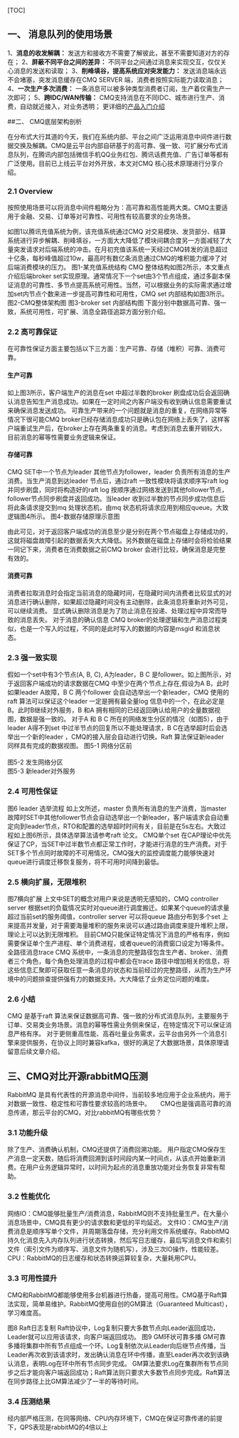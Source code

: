[TOC]

## 一、	消息队列的使用场景

1、**消息的收发解耦：** 发送方和接收方不需要了解彼此，甚至不需要知道对方的存在；
2、**屏蔽不同平台之间的差异：** 不同平台之间通过消息来实现交互，仅仅关心消息的发送和读取；
3、**削峰填谷，提高系统应对突发能力：** 发送消息端永远不会堵塞，突发消息缓存在CMQ SERVER 端，消费者按照实际能力读取消息；
4、**一次生产多次消费：** 一条消息可以被多钟类型消费者订阅，生产着仅需生产一次即可；
5、**跨IDC/WAN传输：** CMQ支持消息在不同IDC、城市进行生产、消费，自动就近接入，对业务透明；
更详细的[产品入门介绍](http://tce.fsphere.cn/doc/product/406/5039)


##二、	CMQ底层架构剖析

在分布式大行其道的今天，我们在系统内部、平台之间广泛运用消息中间件进行数据交换及解耦。CMQ是云平台内部自研基于的高可靠、强一致、可扩展分布式消息队列，在腾讯内部包括微信手机QQ业务红包、腾讯话费充值、广告订单等都有广泛使用。目前已上线云平台对外开放，本文对CMQ 核心技术原理进行分享介绍。
### 2.1 Overview 

按照使用场景可以将消息中间件粗略分为：高可靠和高性能两大类。CMQ主要适用于金融、交易、订单等对可靠性、可用性有较高要求的业务场景。

如图1以腾讯充值系统为例，该充值系统通过CMQ 对交易模块、发货部分、结算系统进行异步解耦、削峰填谷，一方面大大降低了模块间耦合度另一方面减轻了大量突发请求对后端系统的冲击。在月初充值该系统一天经过CMQ转发的消息超过十亿条，每秒峰值超过10w，最高时有数亿条消息通过CMQ的堆积能力缓冲了对后端消费模块的压力。
 [](http://imgcache.tce.fsphere.cn/image/mc.qcloudimg.com/static/img/4a83d7744cceddbd97afbfd232c44428/01.png)
图1-某充值系统结构
CMQ 整体结构如图2所示，本文重点介绍后端broker set实现原理。通常情况下一个set由3个节点组成，通过多副本保证消息的可靠性、多节点提高系统可用性。当然，可以根据业务的实际需求通过增加set内节点个数来进一步提高可靠性和可用性，CMQ set 内部结构如图3所示。
 [](http://imgcache.tce.fsphere.cn/image/mc.qcloudimg.com/static/img/de45378ee687bc967210be63670236b4/02.png)
图2-CMQ整体架构图
[](http://imgcache.tce.fsphere.cn/image/mc.qcloudimg.com/static/img/b491500e2ce701e862e2d7266e832715/03.png) 
图3-broker set 内部结构图
下面分别中数据高可靠、强一致，系统可用性，可扩展、消息全路径追踪方面分别介绍。
### 2.2 高可靠保证
在可靠性保证方面主要包括以下三方面：生产可靠、存储（堆积）可靠、消费可靠。
#### 生产可靠
如上图3所示，客户端生产的消息在set 中超过半数的broker 刷盘成功后会返回确认消息告知生产消息成功。如果在一定时间之内客户端没有收到确认信息需要重试来确保消息发送成功。
可靠生产带来的一个问题就是消息的重复，在网络异常等情况下很可能CMQ broker已经存储消息成功只是确认包在网络上丢失了，这样客户端重试生产后，在broker上存在两条重复的消息。考虑到消息去重开销较大，目前消息的幂等性需要业务逻辑来保证。
#### 存储可靠
CMQ SET中一个节点为leader 其他节点为follower，leader 负责所有消息的生产消费。当生产消息到达leader 节点后，通过raft 一致性模块将请求顺序写raft log 并同步刷盘，同时将构造好的raft log 按顺序通过网络发送到其他follower节点，follower节点同步刷盘并返回成功。当leader 收到过半数的节点同步成功信息后将此条请求提交到mq 处理状态机，由mq 状态机将请求应用到相应queue。大致逻辑图4所示。
 [](http://imgcache.tce.fsphere.cn/image/mc.qcloudimg.com/static/img/d3ee244bb55af0792bd588cbfa77d9be/04.png)
图4-数据存储原理示意图

由此可见，对于返回客户端成功的消息至少是分别在两个节点磁盘上存储成功的，这就将磁盘故障引起的数据丢失大大降低。另外数据在磁盘上存储时会将检验结果一同记下来，消费者在消费数据之前CMQ broker 会进行比较，确保消息是完整有效的。
#### 消费可靠
消费者拉取消息时会指定当前消息的隐藏时间，在隐藏时间内消费者比较显式的对消息进行确认删除，如果超过隐藏时间没有主动删除，此条消息将重新对外可见，可以继续消费。
显式确认删除消息是为了防止消息在投递、处理过程中异常而导致的消息丢失。
对于消息的确认信息 CMQ broker的处理逻辑和生产消息过程类似，也是一个写入的过程，不同的是此时写入的数据的内容是msgid 和消息状态。
### 2.3 强一致实现
假如一个set中有3个节点(A, B, C), A为leader，B  C 是follower。如上图所示，对于返回客户端成功的请求数据在CMQ 中至少在两个节点上存在,假设为A  B，此时如果leader A故障，B C 两个follower 会自动选举出一个新leader，CMQ 使用的raft 算法可以保证这个leader 一定是拥有最全量log 信息中的一个，在此必定是B。此时B继续对外服务，B 和A 拥有相同的已经返回确认给用户的全量数据视图，数据是强一致的。
对于A 和 B C 所在的网络发生分区的情况（如图5），由于leader A得不到set 中过半节点的回复所以不能处理请求，B C在选举超时后会选举出一个新的leader ，CMQ的接入层会自动进行切换。Raft 算法保证新leader 同样具有完成的数据视图。
 [](http://imgcache.tce.fsphere.cn/image/mc.qcloudimg.com/static/img/93baf968ad724d96d23fef61a256d281/05-1.png)
图5-1 网络分区前   
[](http://imgcache.tce.fsphere.cn/image/mc.qcloudimg.com/static/img/215a569c0b6e33ad210063bbc72db630/05-2.png)         
图5-2 发生网络分区      
[](http://imgcache.tce.fsphere.cn/image/mc.qcloudimg.com/static/img/8cab123d330321fd596ba3f6d3007b72/05-3.png)
图5-3 新leader对外服务          
### 2.4 可用性保证
 [](http://imgcache.tce.fsphere.cn/image/mc.qcloudimg.com/static/img/d3eb9e9e6a178dbf10e6adfb3e74eaca/06.png)
图6 leader 选举流程
如上文所述，master 负责所有消息的生产消费，当master 故障时SET中其他follower节点会自动选举出一个新leader，客户端请求会自动重定向到leader节点，RTO和配置的选举超时时间有关，目前是在5s左右。大致过程如上图6所示，具体选举算法请参考raft 论文。 
CMQ单个set 在CAP理论中优先保证了CP，当SET中过半数节点都正常工作时，才能进行消息的生产消费。对于SET多个节点同时故障的不可用情况，CMQ强大的监控调度能力能够快速对queue进行调度迁移恢复服务，将不可用时间降到最低。
### 2.5 横向扩展，无限堆积
  [](http://imgcache.tce.fsphere.cn/image/mc.qcloudimg.com/static/img/a79dbc6a1f33b220835dbf272eb2d67b/07.png)
图7横向扩展
上文中SET的概念对用户来说是透明无感知的，CMQ controller server 根据set的负载情况实时对queue进行调度搬迁。如果某个queue的请求量超过当前set的服务阈值，controller server 可以将queue 路由分布到多个set 上来提高并发量，对于需要海量堆积的服务来说可以通过路由调度来提升堆积上限，理论上可以达到无限堆积。
目前CMQ只能保证特定情况下消息的严格有序，例如需要保证单个生产进程、单个消费进程，或者queue的消费窗口设定为1等条件。
全路径消息trace
CMQ 系统中，一条消息的完整路径包含生产者、broker、消费者三个角色，每个角色处理消息的过程中都会在trace 路径中增加相关的信息，将这些信息汇聚即可获取任意一条消息的状态和当前经过的完整路径，从而为生产环境中的问题排查提供强有力的数据支持。大大降低了业务定位问题的难度。
### 2.6 小结
CMQ 是基于raft 算法来保证数据高可靠、强一致的分布式消息队列，主要服务于订单、交易类业务场景。消息的幂等性需业务侧来保证，在特定情况下可以保证消息严格有序。
对于更侧重高性能、高吞吐量业务需求，云平台由另外一个消息引擎来提供服务，在协议上同时兼容kafka，很好的满足了大数据场景，具体原理请留意后续文章介绍。


## 三、CMQ对比开源rabbitMQ压测

RabbitMQ 是具有代表性的开源消息中间件，当前较多地应用于企业系统内，用于对数据一致性、稳定性和可靠性要求较高的场景中。
　
CMQ也是强调高可靠的消息传递，那云平台的CMQ，对比rabbitMQ有哪些优势？
### 3.1 功能升级
除了生产、消费确认机制，CMQ还提供了消费回溯功能。
用户指定CMQ保存生产消息一定天数，随后将消费回溯到该时间段内某一时间点，从该点开始重新消费。在用户业务逻辑异常时，以时间为起点的消息重放功能对业务恢复非常有帮助。
### 3.2 性能优化
网络IO：CMQ能够批量生产/消费消息，RabbitMQ则不支持批量生产。在大量小消息场景中，CMQ具有更少的请求数和更低的平均延迟。
文件IO：CMQ生产/消费消息是顺序写单个文件，并周期落盘存储，充分利用文件系统缓存。RabbitMQ持久化消息先入内存队列进行状态转换，然后写日志缓存，最后写消息文件和索引文件（索引文件为顺序写、消息文件为随机写），涉及三次IO操作，性能较差。
CPU：RabbitMQ的日志缓存和状态转换运算较复杂，大量耗用CPU。
### 3.3 可用性提升
CMQ和RabbitMQ都能够使用多台机器进行热备，提高可用性。CMQ基于Raft算法实现，简单易维护。RabbitMQ使用自创的GM算法（Guaranteed Multicast），学习难度高。

 [](http://imgcache.tce.fsphere.cn/image/mc.qcloudimg.com/static/img/4b8606aba5db68bbf506543785afe749/08.png)
图8  Raft日志复制
Raft协议中，Log复制只要大多数节点向Leader返回成功，Leader就可以应用该请求，向客户端返回成功。
[](http://imgcache.tce.fsphere.cn/image/mc.qcloudimg.com/static/img/2bcb96730a47dc4d10b83e262a99e24c/09.png)
图9  GM环状可靠多播
GM可靠多播将集群中所有节点组成一个环。Log复制依次从Leader向后继节点传播，当Leader再次收到该请求时，发出确认消息在环中传播，直至Leader再次收到该确认消息，表明Log在环中所有节点同步完成。
GM算法要求Log在集群所有节点同步之后才能向客户端返回成功；Raft算法则只要求大多数节点同步完成。Raft算法在同步路径上比GM算法减少了一半的等待时间。
### 3.4 压测结果
经内部严格压测，在同等网络、CPU内存环境下，CMQ在保证可靠传递的前提下，QPS表现是rabbitMQ的4倍以上